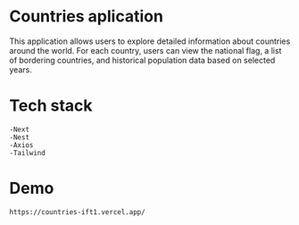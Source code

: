 # Countries aplication

This application allows users to explore detailed information about countries around the world. For each country, users can view the national flag, a list of bordering countries, and historical population data based on selected years.

# Tech stack
    
    -Next
    -Nest
    -Axios
    -Tailwind

# Demo

    https://countries-ift1.vercel.app/
